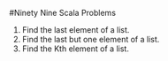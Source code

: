 #Ninety Nine Scala Problems

1. Find the last element of a list.
2. Find the last but one element of a list.
3. Find the Kth element of a list.